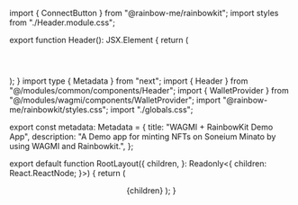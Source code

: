 import { ConnectButton } from "@rainbow-me/rainbowkit";
import styles from "./Header.module.css";

export function Header(): JSX.Element {
  return (
    <header className={styles.wrapper}>
      <ConnectButton />
    </header>
  );
}
import type { Metadata } from "next";
import { Header } from "@/modules/common/components/Header";
import { WalletProvider } from "@/modules/wagmi/components/WalletProvider";
import "@rainbow-me/rainbowkit/styles.css";
import "./globals.css";

export const metadata: Metadata = {
  title: "WAGMI + RainbowKit Demo App",
  description:
    "A Demo app for minting NFTs on Soneium Minato by using WAGMI and Rainbowkit.",
};

export default function RootLayout({
  children,
}: Readonly<{
  children: React.ReactNode;
}>) {
  return (
    <html lang="en">
      <body>
        <WalletProvider>
          <Header />
          {children}
        </WalletProvider>
      </body>
    </html>
  );
}
